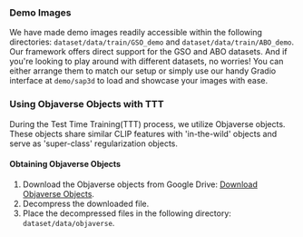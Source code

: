 <!-- Demo images are provided here: `dataset/data/train/GSO_demo`.

During TTT, we use Objaverse objects that is share similar CLIP feature with the in-the-wild object as 'super-class' regularization objects. You need to get them from google drive(https://drive.google.com/file/d/1usCRP4Cw0VRGnrOJ3ggHX4vRnWdLcld1/view?usp=sharing), decompress them and place them here : `dataset/data/objaverse`  -->
### Demo Images
We have made demo images readily accessible within the following directories: `dataset/data/train/GSO_demo` and `dataset/data/train/ABO_demo`. Our framework offers direct support for the GSO and ABO datasets. And if you're looking to play around with different datasets, no worries! You can either arrange them to match our setup or simply use our handy Gradio interface at `demo/sap3d` to load and showcase your images with ease.

### Using Objaverse Objects with TTT
During the Test Time Training(TTT) process, we utilize Objaverse objects. These objects share similar CLIP features with 'in-the-wild' objects and serve as 'super-class' regularization objects.

#### Obtaining Objaverse Objects
1. Download the Objaverse objects from Google Drive: [Download Objaverse Objects](https://drive.google.com/file/d/1usCRP4Cw0VRGnrOJ3ggHX4vRnWdLcld1/view?usp=sharing).
2. Decompress the downloaded file.
3. Place the decompressed files in the following directory: `dataset/data/objaverse`.
